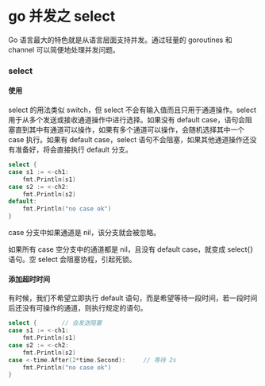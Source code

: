 # go 并发之 select

Go 语言最大的特色就是从语言层面支持并发。通过轻量的 goroutines 和 channel 可以简便地处理并发问题。

### select

#### 使用

select 的用法类似 switch，但 select 不会有输入值而且只用于通道操作。select 用于从多个发送或接收通道操作中进行选择。如果没有 default case，语句会阻塞直到其中有通道可以操作，如果有多个通道可以操作，会随机选择其中一个 case 执行。如果有 default case，select 语句不会阻塞，如果其他通道操作还没有准备好，将会直接执行 default 分支。

```go
select {
case s1 := <-ch1:
	fmt.Println(s1)
case s2 := <-ch2:
    fmt.Println(s2)
default:
    fmt.Println("no case ok")
}
```

case 分支中如果通道是 nil，该分支就会被忽略。

如果所有 case 空分支中的通道都是 nil，且没有 default case，就变成 select{} 语句。空 select 会阻塞协程，引起死锁。

#### 添加超时时间

有时候，我们不希望立即执行 default 语句，而是希望等待一段时间，若一段时间后还没有可操作的通道，则执行规定的语句。

```go
select {       // 会发送阻塞
case s1 := <-ch1:
    fmt.Println(s1)
case s2 := <-ch2:
    fmt.Println(s2)
case <-time.After(2*time.Second):     // 等待 2s
    fmt.Println("no case ok")
}
```

